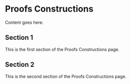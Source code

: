# Proofs Constructions

Content goes here.

## Section 1

This is the first section of the Proofs Constructions page.

## Section 2

This is the second section of the Proofs Constructions page.

